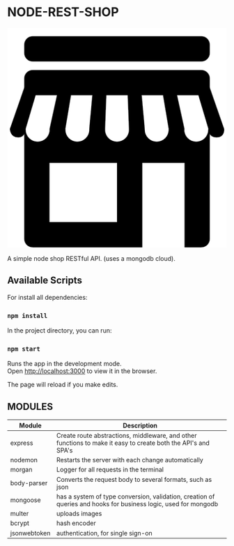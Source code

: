 # NODE-REST-SHOP

![SHOP](rest-shop.png)

A simple node shop RESTful API.
(uses a mongodb cloud).

## Available Scripts

For install all dependencies:

### `npm install`

In the project directory, you can run:

### `npm start`

Runs the app in the development mode.<br>
Open [http://localhost:3000](http://localhost:3000) to view it in the browser.

The page will reload if you make edits.<br>

## MODULES

| Module | Description |
| ------ | ------ |
| express | Create route abstractions, middleware, and other functions to make it easy to create both the API's and SPA's |
| nodemon | Restarts the server with each change automatically |
| morgan | Logger for all requests in the terminal |
| body-parser | Converts the request body to several formats, such as json |
| mongoose | has a system of type conversion, validation, creation of queries and hooks for business logic, used for mongodb |
| multer | uploads images |
| bcrypt | hash encoder |
| jsonwebtoken | authentication, for single sign-on |
